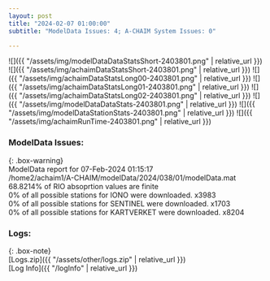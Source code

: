```yaml
---
layout: post
title: "2024-02-07 01:00:00"
subtitle: "ModelData Issues: 4; A-CHAIM System Issues: 0"

---
```


![]({{ "/assets/img/modelDataDataStatsShort-2403801.png" | relative_url }})
![]({{ "/assets/img/achaimDataStatsShort-2403801.png" | relative_url }})
![]({{ "/assets/img/achaimDataStatsLong00-2403801.png" | relative_url }})
![]({{ "/assets/img/achaimDataStatsLong01-2403801.png" | relative_url }})
![]({{ "/assets/img/achaimDataStatsLong02-2403801.png" | relative_url }})
![]({{ "/assets/img/modelDataDataStats-2403801.png" | relative_url }})
![]({{ "/assets/img/modelDataStationStats-2403801.png" | relative_url }})
![]({{ "/assets/img/achaimRunTime-2403801.png" | relative_url }})


### ModelData Issues:  
  
{: .box-warning}  
 ModelData report for 07-Feb-2024 01:15:17   
 /home2/achaim1/A-CHAIM/modelData/2024/038/01/modelData.mat   
 68.8214% of RIO absoprtion values are finite   
 0% of all possible stations for IONO were downloaded. x3983   
 0% of all possible stations for SENTINEL were downloaded. x1703   
 0% of all possible stations for KARTVERKET were downloaded. x8204   
  


### Logs:  
  
{: .box-note}  
[Logs.zip]({{ "/assets/other/logs.zip" | relative_url }})  
[Log Info]({{ "/logInfo" | relative_url }})  
